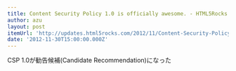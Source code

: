 ```yaml
---
title: Content Security Policy 1.0 is officially awesome. - HTML5Rocks Updates
author: azu
layout: post
itemUrl: 'http://updates.html5rocks.com/2012/11/Content-Security-Policy-1-0-is-officially-awesome'
date: '2012-11-30T15:00:00.000Z'
---
```

CSP 1.0が勧告候補(Candidate Recommendation)になった
